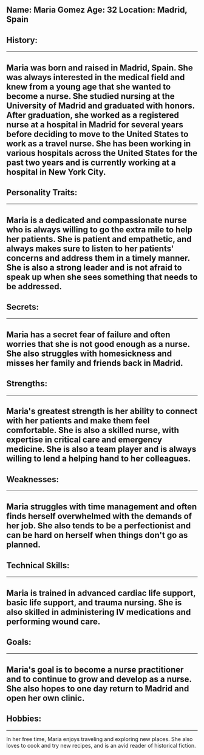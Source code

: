 Name: Maria Gomez
Age: 32
Location: Madrid, Spain
---
## History:
---
Maria was born and raised in Madrid, Spain. She was always interested in the medical field and knew from a young age that she wanted to become a nurse. She studied nursing at the University of Madrid and graduated with honors. After graduation, she worked as a registered nurse at a hospital in Madrid for several years before deciding to move to the United States to work as a travel nurse. She has been working in various hospitals across the United States for the past two years and is currently working at a hospital in New York City.
---
## Personality Traits:
---
Maria is a dedicated and compassionate nurse who is always willing to go the extra mile to help her patients. She is patient and empathetic, and always makes sure to listen to her patients' concerns and address them in a timely manner. She is also a strong leader and is not afraid to speak up when she sees something that needs to be addressed.
---
## Secrets:
---
Maria has a secret fear of failure and often worries that she is not good enough as a nurse. She also struggles with homesickness and misses her family and friends back in Madrid.
---
## Strengths:
---
Maria's greatest strength is her ability to connect with her patients and make them feel comfortable. She is also a skilled nurse, with expertise in critical care and emergency medicine. She is also a team player and is always willing to lend a helping hand to her colleagues.
---
## Weaknesses:
---
Maria struggles with time management and often finds herself overwhelmed with the demands of her job. She also tends to be a perfectionist and can be hard on herself when things don't go as planned.
---
## Technical Skills:
---
Maria is trained in advanced cardiac life support, basic life support, and trauma nursing. She is also skilled in administering IV medications and performing wound care.
---
## Goals:
---
Maria's goal is to become a nurse practitioner and to continue to grow and develop as a nurse. She also hopes to one day return to Madrid and open her own clinic.
---
## Hobbies:
---
In her free time, Maria enjoys traveling and exploring new places. She also loves to cook and try new recipes, and is an avid reader of historical fiction.